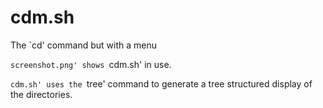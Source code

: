 cdm.sh
======

The `cd' command but with a menu

`screenshot.png' shows `cdm.sh' in use.

`cdm.sh' uses the `tree' command to generate a tree structured display of the
directories.
